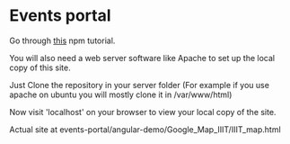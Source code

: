 # Events portal

Go through [this](http://nodeschool.io/) npm tutorial.

You will also need a web server software like Apache to set up the local copy of this site.

Just Clone the repository in your server folder
(For example if you use apache on ubuntu you will mostly clone it in /var/www/html)

Now visit 'localhost' on your browser to view your local copy of the site.

Actual site at events-portal/angular-demo/Google_Map_IIIT/IIIT_map.html

